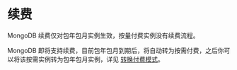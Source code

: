 # 续费

MongoDB 续费仅对包年包月实例生效，按量付费实例没有续费流程。

MongoDB 即将支持续费，目前包年包月到期后，将自动转为按需付费，之后你可以将该按需实例转为包年包月实例，详见 [转换付费模式](http://support.c.163.com/md.html#!平台服务/MongoDB/购买指南/MongoDB转换计费方式.md)。



